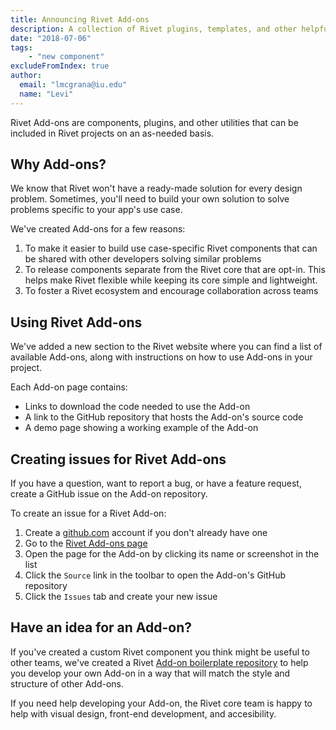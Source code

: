 ```yaml
---
title: Announcing Rivet Add-ons
description: A collection of Rivet plugins, templates, and other helpful resources
date: "2018-07-06"
tags:
    - "new component"
excludeFromIndex: true
author:
  email: "lmcgrana@iu.edu"
  name: "Levi"
---
```

Rivet Add-ons are components, plugins, and other utilities that can be included in Rivet projects on an as-needed basis.

## Why Add-ons?
We know that Rivet won't have a ready-made solution for every design problem. Sometimes, you'll need to build your own solution to solve problems specific to your app's use case.

We've created Add-ons for a few reasons:

1. To make it easier to build use case-specific Rivet components that can be shared with other developers solving similar problems
2. To release components separate from the Rivet core that are opt-in. This helps make Rivet flexible while keeping its core simple and lightweight.
3. To foster a Rivet ecosystem and encourage collaboration across teams

## Using Rivet Add-ons
We've added a new section to the Rivet website where you can find a list of available Add-ons, along with instructions on how to use Add-ons in your project.

Each Add-on page contains:

- Links to download the code needed to use the Add-on
- A link to the GitHub repository that hosts the Add-on's source code
- A demo page showing a working example of the Add-on

## Creating issues for Rivet Add-ons
If you have a question, want to report a bug, or have a feature request, create a GitHub issue on the Add-on repository.

To create an issue for a Rivet Add-on:

1. Create a [github.com](https://github.com/) account if you don't already have one
2. Go to the [Rivet Add-ons page][add-ons-page]
3. Open the page for the Add-on by clicking its name or screenshot in the list
4. Click the `Source` link in the toolbar to open the Add-on's GitHub repository
5. Click the `Issues` tab and create your new issue

## Have an idea for an Add-on?
If you've created a custom Rivet component you think might be useful to other teams, we've created a Rivet [Add-on boilerplate repository][boilerplate] to help you develop your own Add-on in a way that will match the style and structure of other Add-ons.

If you need help developing your Add-on, the Rivet core team is happy to help with visual design, front-end development, and accesibility.

[components-docs]: ../../components
[rivet-source]: https://github.com/indiana-university/rivet-source/issues/new/choose
[add-ons-page]: ../../add-ons
[boilerplate]: https://github.com/indiana-university/rivet-add-on-boilerplate
